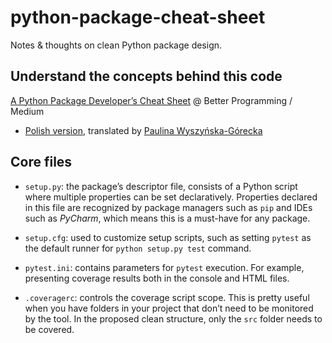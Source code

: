 # python-package-cheat-sheet

Notes &amp; thoughts on clean Python package design.

## Understand the concepts behind this code

[A Python Package Developer’s Cheat Sheet][1] @ Better Programming / Medium
- [Polish version][2], translated by [Paulina Wyszyńska-Górecka][3]

## Core files

- `setup.py`: the package’s descriptor file, consists of a Python script where multiple properties can be set
declaratively. Properties declared in this file are recognized by package managers such as `pip` and IDEs such as
*PyCharm*, which means this is a must-have for any package.

- `setup.cfg`: used to customize setup scripts, such as setting `pytest` as the default runner for
`python setup.py test` command. 

- `pytest.ini`: contains parameters for `pytest` execution. For example, presenting coverage results both in the
console and HTML files.

- `.coveragerc`: controls the coverage script scope. This is pretty useful when you have folders in your project that
don’t need to be monitored by the tool. In the proposed clean structure, only the `src` folder needs to be covered. 


[1]: https://medium.com/better-programming/a-python-package-developers-cheat-sheet-3efb9e9454c7?source=friends_link&sk=9ed542198923da7fee0b61bde5b9b61e
[2]: https://bulldogjob.pl/news/804-sciaga-z-robienia-pakietow-w-pythonie
[3]: https://www.linkedin.com/in/paulina-wyszy%C5%84ska

